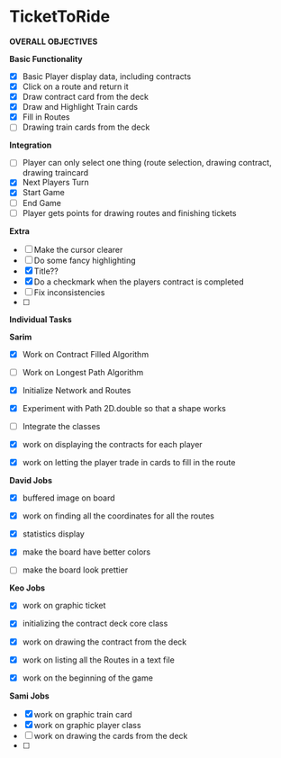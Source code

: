# TicketToRide

**OVERALL OBJECTIVES**

**Basic Functionality**
- [x]  Basic Player display data, including contracts
- [x]  Click on a route and return it
- [x]  Draw contract card from the deck
- [x]  Draw and Highlight Train cards
- [x]  Fill in Routes
- [ ]  Drawing train cards from the deck

**Integration**
- [ ] Player can only select one thing (route selection, drawing contract, drawing traincard
- [x] Next Players Turn
- [x] Start Game
- [ ] End Game
- [ ] Player gets points for drawing routes and finishing tickets

**Extra**
- [ ] Make the cursor clearer
- [ ] Do some fancy highlighting
- [x] Title??
- [x] Do a checkmark when the players contract is completed
- [ ] Fix inconsistencies
- [ ] 



**Individual Tasks**

**Sarim**

- [x] Work on Contract Filled Algorithm
- [ ] Work on Longest Path Algorithm
- [x] Initialize Network and Routes
- [x] Experiment with Path 2D.double so that a shape works
- [ ] Integrate the classes
- [x] work on displaying the contracts for each player
- [x] work on letting the player trade in cards to fill in the route


**David Jobs**

- [x] buffered image on board
- [x] work on finding all the coordinates for all the routes
- [x] statistics display
- [x] make the board have better colors
- [ ] make the board look prettier



**Keo Jobs**
- [x] work on graphic ticket
- [x] initializing the contract deck core class
- [x] work on drawing the contract from the deck
- [x] work on listing all the Routes in a text file
- [x] work on the beginning of the game




**Sami Jobs**
- [x] work on graphic train card
- [x] work on graphic player class
- [ ] work on drawing the cards from the deck
- [ ] 



